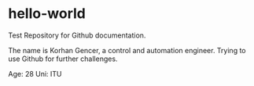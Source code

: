 # hello-world
Test Repository for Github documentation.

The name is Korhan Gencer, a control and automation engineer. Trying to use Github for further challenges.

Age: 28
Uni: ITU
